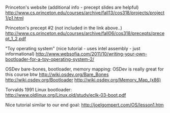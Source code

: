 Princeton's website (additional info - precept slides are helpful)
http://www.cs.princeton.edu/courses/archive/fall13/cos318/projects/project1/p1.html

Princeton's precept #2 (not included in the link above..)
http://www.cs.princeton.edu/courses/archive/fall06/cos318/precepts/precept_1_2.pdf

"Toy operating system" (nice tutorial - uses intel assembly - just informational)
http://www.websofia.com/2011/10/writing-your-own-bootloader-for-a-toy-operating-system-2/

OSDev bare-bones, bootloader, memory mapping: OSDev is really great for this course btw
http://wiki.osdev.org/Bare_Bones
http://wiki.osdev.org/Bootloader
http://wiki.osdev.org/Memory_Map_(x86)

Torvalds 1991 Linux bootloader:
http://www.oldlinux.org/Linux.old/study/eclk-03-boot.pdf

Nice tutorial similar to our end goal:
http://joelgompert.com/OS/lesson1.htm